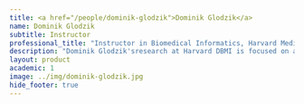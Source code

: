 ```yaml
---
title: <a href="/people/dominik-glodzik">Dominik Glodzik</a>
name: Dominik Glodzik
subtitle: Instructor
professional_title: "Instructor in Biomedical Informatics, Harvard Medical School"  # Joined professional titles
description: "Dominik Glodzik'sresearch at Harvard DBMI is focused on applications of statistical algorithms to understand, treat and detect cancer early.During his postdoctoral fellowship at the Sanger Institute in the groups of Sir Prof Mike Stratton and Prof Serena Nik-Zainal he became an expert on detecting mutational patterns in cancer genomes. Specifically, he pioneered the use of supervised machine learning methods for the understanding of mutational processes in cancer. His most widely used algorithm is called HRDetect (Nature Medicine, Glodzik et al., 2017). This algorithm identifies cancer patients with homologous recombination deficiency (HRD) from genome sequencing data, widening the population of patients eligible for therapies. Because of his expertise in cancer genome analysis, he was recruited to the pediatric cancer program at the Memorial Sloan Kettering Cancer Center (MSKCC) in New York City, where he led an effort to build a cancer genome analysis platform. Together with the team, he successfully analyzed the MSKCC’s first 100 cancer patient genomes, discovering fusions which define both rare and hyper-mutated outlier pediatric cancers that may in future be candidates for rare patient cancer immunotherapies."
layout: product
academic: 1
image: ../img/dominik-glodzik.jpg
hide_footer: true
---
```

